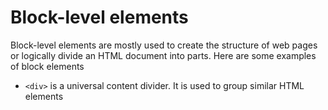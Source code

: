# Block-level elements
 Block-level elements are mostly used to create the structure of web pages or logically divide an HTML document into parts. Here are some examples of block elements
 - `<div>` is a universal content divider. It is used to group similar HTML elements
